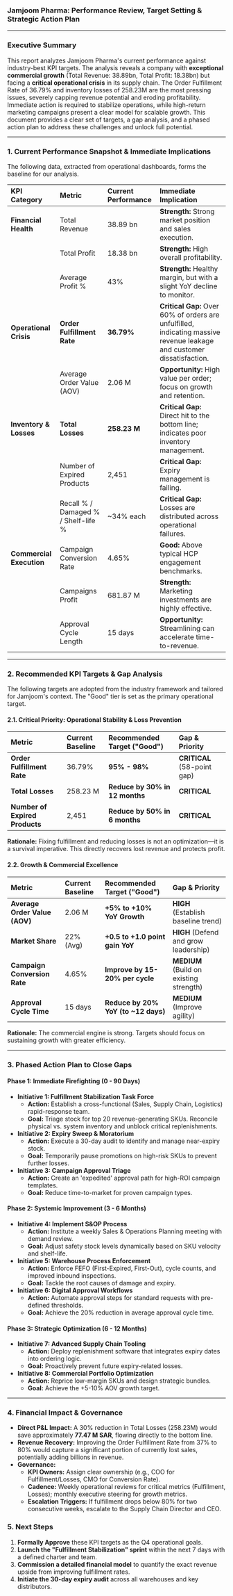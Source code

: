 ### **Jamjoom Pharma: Performance Review, Target Setting & Strategic Action Plan**

---

### **Executive Summary**

This report analyzes Jamjoom Pharma's current performance against industry-best KPI targets. The analysis reveals a company with **exceptional commercial growth** (Total Revenue: 38.89bn, Total Profit: 18.38bn) but facing a **critical operational crisis** in its supply chain. The Order Fulfillment Rate of 36.79% and inventory losses of 258.23M are the most pressing issues, severely capping revenue potential and eroding profitability. Immediate action is required to stabilize operations, while high-return marketing campaigns present a clear model for scalable growth. This document provides a clear set of targets, a gap analysis, and a phased action plan to address these challenges and unlock full potential.

---

### **1. Current Performance Snapshot & Immediate Implications**

The following data, extracted from operational dashboards, forms the baseline for our analysis.

| KPI Category | Metric | Current Performance | Immediate Implication |
| :--- | :--- | :--- | :--- |
| **Financial Health** | Total Revenue | 38.89 bn | **Strength:** Strong market position and sales execution. |
| | Total Profit | 18.38 bn | **Strength:** High overall profitability. |
| | Average Profit % | 43% | **Strength:** Healthy margin, but with a slight YoY decline to monitor. |
| **Operational Crisis** | **Order Fulfillment Rate** | **36.79%** | **Critical Gap:** Over 60% of orders are unfulfilled, indicating massive revenue leakage and customer dissatisfaction. |
| | Average Order Value (AOV) | 2.06 M | **Opportunity:** High value per order; focus on growth and retention. |
| **Inventory & Losses** | **Total Losses** | **258.23 M** | **Critical Gap:** Direct hit to the bottom line; indicates poor inventory management. |
| | Number of Expired Products | 2,451 | **Critical Gap:** Expiry management is failing. |
| | Recall % / Damaged % / Shelf-life % | ~34% each | **Critical Gap:** Losses are distributed across operational failures. |
| **Commercial Execution** | Campaign Conversion Rate | 4.65% | **Good:** Above typical HCP engagement benchmarks. |
| | Campaigns Profit | 681.87 M | **Strength:** Marketing investments are highly effective. |
| | Approval Cycle Length | 15 days | **Opportunity:** Streamlining can accelerate time-to-revenue. |

---

### **2. Recommended KPI Targets & Gap Analysis**

The following targets are adopted from the industry framework and tailored for Jamjoom's context. The "Good" tier is set as the primary operational target.

#### **2.1. Critical Priority: Operational Stability & Loss Prevention**

| Metric | Current Baseline | Recommended Target ("Good") | Gap & Priority |
| :--- | :--- | :--- | :--- |
| **Order Fulfillment Rate** | 36.79% | **95% - 98%** | **CRITICAL** (58-point gap) |
| **Total Losses** | 258.23 M | **Reduce by 30% in 12 months** | **CRITICAL** |
| **Number of Expired Products** | 2,451 | **Reduce by 50% in 6 months** | **CRITICAL** |

**Rationale:** Fixing fulfillment and reducing losses is not an optimization—it is a survival imperative. This directly recovers lost revenue and protects profit.

#### **2.2. Growth & Commercial Excellence**

| Metric | Current Baseline | Recommended Target ("Good") | Gap & Priority |
| :--- | :--- | :--- | :--- |
| **Average Order Value (AOV)** | 2.06 M | **+5% to +10% YoY Growth** | **HIGH** (Establish baseline trend) |
| **Market Share** | 22% (Avg) | **+0.5 to +1.0 point gain YoY** | **HIGH** (Defend and grow leadership) |
| **Campaign Conversion Rate** | 4.65% | **Improve by 15-20% per cycle** | **MEDIUM** (Build on existing strength) |
| **Approval Cycle Time** | 15 days | **Reduce by 20% YoY (to ~12 days)** | **MEDIUM** (Improve agility) |

**Rationale:** The commercial engine is strong. Targets should focus on sustaining growth with greater efficiency.

---

### **3. Phased Action Plan to Close Gaps**

#### **Phase 1: Immediate Firefighting (0 - 90 Days)**
*   **Initiative 1: Fulfillment Stabilization Task Force**
    *   **Action:** Establish a cross-functional (Sales, Supply Chain, Logistics) rapid-response team.
    *   **Goal:** Triage stock for top 20 revenue-generating SKUs. Reconcile physical vs. system inventory and unblock critical replenishments.
*   **Initiative 2: Expiry Sweep & Moratorium**
    *   **Action:** Execute a 30-day audit to identify and manage near-expiry stock.
    *   **Goal:** Temporarily pause promotions on high-risk SKUs to prevent further losses.
*   **Initiative 3: Campaign Approval Triage**
    *   **Action:** Create an 'expedited' approval path for high-ROI campaign templates.
    *   **Goal:** Reduce time-to-market for proven campaign types.

#### **Phase 2: Systemic Improvement (3 - 6 Months)**
*   **Initiative 4: Implement S&OP Process**
    *   **Action:** Institute a weekly Sales & Operations Planning meeting with demand review.
    *   **Goal:** Adjust safety stock levels dynamically based on SKU velocity and shelf-life.
*   **Initiative 5: Warehouse Process Enforcement**
    *   **Action:** Enforce FEFO (First-Expired, First-Out), cycle counts, and improved inbound inspections.
    *   **Goal:** Tackle the root causes of damage and expiry.
*   **Initiative 6: Digital Approval Workflows**
    *   **Action:** Automate approval steps for standard requests with pre-defined thresholds.
    *   **Goal:** Achieve the 20% reduction in average approval cycle time.

#### **Phase 3: Strategic Optimization (6 - 12 Months)**
*   **Initiative 7: Advanced Supply Chain Tooling**
    *   **Action:** Deploy replenishment software that integrates expiry dates into ordering logic.
    *   **Goal:** Proactively prevent future expiry-related losses.
*   **Initiative 8: Commercial Portfolio Optimization**
    *   **Action:** Reprice low-margin SKUs and design strategic bundles.
    *   **Goal:** Achieve the +5-10% AOV growth target.

---

### **4. Financial Impact & Governance**

*   **Direct P&L Impact:** A 30% reduction in Total Losses (258.23M) would save approximately **77.47 M SAR**, flowing directly to the bottom line.
*   **Revenue Recovery:** Improving the Order Fulfillment Rate from 37% to 80% would capture a significant portion of currently lost sales, potentially adding billions in revenue.
*   **Governance:**
    *   **KPI Owners:** Assign clear ownership (e.g., COO for Fulfillment/Losses, CMO for Conversion Rate).
    *   **Cadence:** Weekly operational reviews for critical metrics (Fulfillment, Losses); monthly executive steering for growth metrics.
    *   **Escalation Triggers:** If fulfillment drops below 80% for two consecutive weeks, escalate to the Supply Chain Director and CEO.

### **5. Next Steps**

1.  **Formally Approve** these KPI targets as the Q4 operational goals.
2.  **Launch the "Fulfillment Stabilization" sprint** within the next 7 days with a defined charter and team.
3.  **Commission a detailed financial model** to quantify the exact revenue upside from improving fulfillment rates.
4.  **Initiate the 30-day expiry audit** across all warehouses and key distributors.
